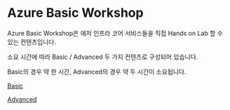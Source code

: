 # Azure Basic Workshop

Azure Basic Workshop은 애저 인프라 코어 서비스들을 직접 Hands on Lab 할 수 있는 컨텐츠입니다.

소요 시간에 따라 Basic / Advanced 두 가지 컨텐츠로 구성되어 있습니다.

Basic의 경우 약 한 시간, Advanced의 경우 약 두 시간이 소요됩니다.

[Basic](https://github.com/Anna-Jeong-MS/AzureBasicWorkshop/tree/main/basic)

[Advanced](https://github.com/Anna-Jeong-MS/AzureBasicWorkshop/tree/main/advanced)
